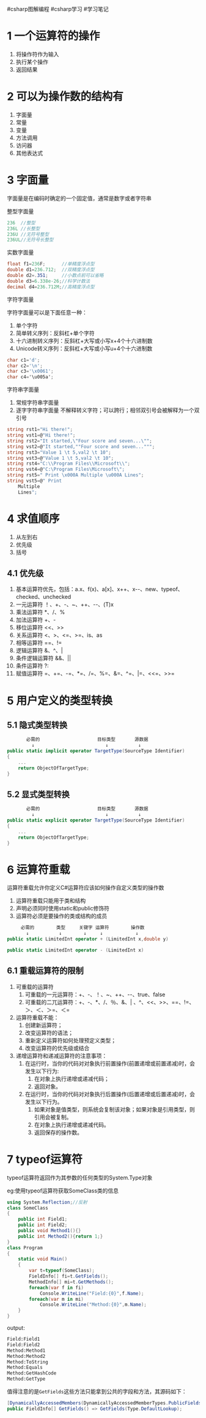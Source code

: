 #csharp图解编程 #csharp学习 #学习笔记 

# 1 一个运算符的操作
1. 将操作符作为输入
2. 执行某个操作
3. 返回结果


# 2 可以为操作数的结构有
1. 字面量
2. 常量
3. 变量
4. 方法调用
5. 访问器
6. 其他表达式

# 3 字面量
字面量是在编码时确定的一个固定值，通常是数字或者字符串

整型字面量

```csharp
236  //整型
236L //长整型
236U //无符号整型
236UL//无符号长整型
```
实数字面量

```csharp
float f1=236F;      //单精度浮点型
double d1=236.712;  //双精度浮点型
double d2=.351;     //小数点前可以省略
double d3=6.338e-26;//科学计数法
decimal d4=236.712M;//高精度浮点型
```

字符字面量

字符字面量可以是下面任意一种：

1. 单个字符
2. 简单转义序列：反斜杠+单个字符
3. 十六进制转义序列：反斜杠+大写或小写x+4个十六进制数
4. Unicode转义序列：反斜杠+大写或小写u+4个十六进制数

```csharp
char c1='d';
char c2='\n';
char c3='\x0061';
char c4='\u005a';
```

字符串字面量

1. 常规字符串字面量
2. 逐字字符串字面量 不解释转义字符；可以跨行；相邻双引号会被解释为一个双引号

```csharp
string rst1="Hi there!";
string vst1=@"Hi there!";
string rst2="It started,\"Four score and seven...\"";
string vst2=@"It started,""Four score and seven...""";
string rst3="Value 1 \t 5,val2 \t 10";
string vst3=@"Value 1 \t 5,val2 \t 10";
string rst4="C:\\Program Files\\Microsoft\\";
string vst4=@"C:\Program Files\Microsoft\";
string rst5=" Print \x000A Multiple \u000A Lines";
string vst5=@" Print
    Multiple
    Lines";
```

# 4 求值顺序

1. 从左到右
2. 优先级
3. 括号

## 4.1 优先级
1. 基本运算符优先，包括：a.x、f(x)、a\[x\]、x++、x--、new、typeof、checked、unchecked
2. 一元运算符 ！、+、-、~、++、--、(T)x
3. 乘法运算符 *、/、%
4. 加法运算符 +、-
5. 移位运算符 <<、>>
6. 关系运算符 <、>、<=、>=、is、as
7. 相等运算符 \=\=、!\=
8. 逻辑运算符 &、^、|
9. 条件逻辑运算符 &&、||
10. 条件运算符 ?:
11. 赋值运算符 =、+=、-=、\*=、/=、%=、&=、^=、|=、<<=、>>=

# 5 用户定义的类型转换

## 5.1 隐式类型转换
```csharp
       必需的                     目标类型       源数据
         ↓                          ↓           ↓
public static implicit operator TargetType(SourceType Identifier)
{
    ...
    return ObjectOfTargetType;
}
```

## 5.2 显式类型转换
```csharp
       必需的                     目标类型       源数据
         ↓                          ↓           ↓
public static explicit operator TargetType(SourceType Identifier)
{
    ...
    return ObjectOfTargetType;
}
```

# 6 运算符重载

运算符重载允许你定义C#运算符应该如何操作自定义类型的操作数

1. 运算符重载只能用于类和结构
2. 声明必须同时使用static和public修饰符
3. 运算符必须是要操作的类或结构的成员

```csharp
     必需的        类型     关键字 运算符        操作数
       ↓           ↓        ↓     ↓            ↓
public static LimitedInt operator + (LimitedInt x,double y)

public static LimitedInt operator - (LimitedInt x)
```

## 6.1 重载运算符的限制

1. 可重载的运算符
	1. 可重载的一元运算符：+、-、！、~、++、--、true、false
	2. 可重载的二兀运算符：+、-、\*、/、％、&、| 、^、<<、>>、\==、!=、＞、＜、＞=、＜=
2. 运算符重载不能：
	1. 创建新运算符；
	2. 改变运算符的语法；
	3. 重新定义运算符如何处理预定义类型；
	4. 改变运算符的优先级或结合
3. 递增运算符和递减运算符的注意事项：
	1. 在运行时，当你的代码对对象执行前置操作(前置递增或前置递减)时，会发生以下行为: 
		1. 在对象上执行递增或递减代码；
		2. 返回对象。
	2. 在运行时，当你的代码对对象执行后置操作(后置递增或后置递减)时，会发生以下行为。
		1. 如果对象是值类型，则系统会复制该对象；如果对象是引用类型，则引用会被复制。
		2. 在对象上执行递增或递减代码。
		3. 返回保存的操作数。

# 7 typeof运算符

typeof运算符返回作为其参数的任何类型的System.Type对象

eg:使用typeof运算符获取SomeClass类的信息

```csharp
using System.Reflection;//反射
class SomeClass
{
    public int Field1;
    public int Field2;
    public void Method1(){}
    public int Method2(){return 1;}
}
class Program
{
    static void Main()
    {
        var t=typeof(SomeClass);
        FieldInfo[] fi=t.GetFields();
        MethodInfo[] mi=t.GetMethods();
        foreach(var f in fi)
            Console.WriteLine("Field:{0}",f.Name);
        foreach(var m in mi)
            Console.WriteLine("Method:{0}",m.Name);
    }
}
```

output:

```bash
Field:Field1
Field:Field2
Method:Method1
Method:Method2
Method:ToString
Method:Equals
Method:GetHashCode
Method:GetType
```

值得注意的是`GetFields`这些方法只能拿到公共的字段和方法，其源码如下：

```csharp
[DynamicallyAccessedMembers(DynamicallyAccessedMemberTypes.PublicFields)]
public FieldInfo[] GetFields() => GetFields(Type.DefaultLookup);
```